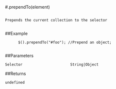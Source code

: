#.prependTo(element)

```

Prepends the current collection to the selector
      
```

##Example

```
      $().prependTo("#foo"); //Prepend an object;
      
```


##Parameters

```
Selector                      String|Object

```

##Returns

```
undefined
```

